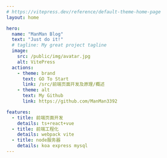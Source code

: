 ```yaml
---
# https://vitepress.dev/reference/default-theme-home-page
layout: home

hero:
  name: "ManMan Blog"
  text: "Just do it!"
  # tagline: My great project tagline
  image:
    src: /public/img/avatar.jpg
    alt: VitePress
  actions:
    - theme: brand
      text: GO To Start
      link: /src/前端页面开发及原理/概述
    - theme: alt
      text: My Github
      link: https://github.com/ManMan3392

features:
  - title: 前端页面开发
    details: ts+react+vue
  - title: 前端工程化
    details: webpack vite
  - title: node服务器
    details: koa express mysql
---
```

